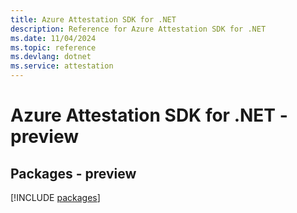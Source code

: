 ```yaml
---
title: Azure Attestation SDK for .NET
description: Reference for Azure Attestation SDK for .NET
ms.date: 11/04/2024
ms.topic: reference
ms.devlang: dotnet
ms.service: attestation
---
```

# Azure Attestation SDK for .NET - preview
## Packages - preview
[!INCLUDE [packages](attestation-index.md)]